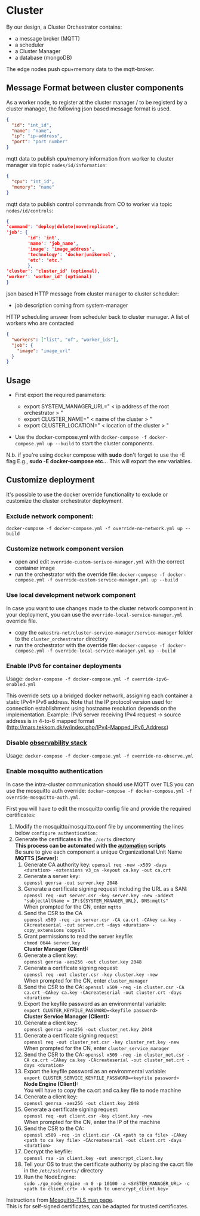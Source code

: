# Cluster

By our design, a Cluster Orchestrator contains:

- a message broker (MQTT)
- a scheduler
- a Cluster Manager
- a database (mongoDB)

The edge nodes push cpu+memory data to the mqtt-broker.

## Message Format between cluster components

As a worker node, to register at the cluster manager / to be registerd by a cluster manager, the following json based message format is used.

```json
{
  "id": "int_id",
  "name": "name",
  "ip": "ip-address",
  "port": "port number"
}
```

mqtt data to publish cpu/memory information from worker to cluster manager via topic `nodes/id/information`:

```json
{
  "cpu": "int_id",
  "memory": "name"
}
```

mqtt data to publish control commands from CO to worker via topic `nodes/id/controls`:

```json
{
'command': 'deploy|delete|move|replicate',
'job': {
        'id': 'int',
        'name': 'job_name',
        'image': 'image_address',
        'technology': 'docker|unikernel',
        'etc': 'etc.'
        },
'cluster': 'cluster_id' (optional),
'worker': 'worker_id' (optional)
}
```

json based HTTP message from cluster manager to cluster scheduler:

- job description coming from system-manager

HTTP scheduling answer from scheduler back to cluster manager. A list of workers who are contacted

```json
{
  "workers": ["list", "of", "worker_ids"],
  "job": {
    "image": "image_url"
  }
}
```

## Usage

- First export the required parameters:

  - export SYSTEM_MANAGER_URL=" < ip address of the root orchestrator > "
  - export CLUSTER_NAME=" < name of the cluster > "
  - export CLUSTER_LOCATION=" < location of the cluster > "

- Use the docker-compose.yml with `docker-compose -f docker-compose.yml up --build` to start the cluster components.

N.b. if you're using docker compose with **sudo** don't forget to use the -E flag E.g., **sudo -E docker-compose etc..**. This will export the env variables.

## Customize deployment

It's possible to use the docker override functionality to exclude or customize the cluster orchestrator deployment.

### Exclude network component:

`docker-compose -f docker-compose.yml -f override-no-network.yml up --build`

### Customize network component version

- open and edit `override-custom-serivce-manager.yml` with the correct container image
- run the orchestrator with the override file: `docker-compose -f docker-compose.yml -f override-custom-service-manager.yml up --build`

### Use local development network component

In case you want to use changes made to the cluster network component in your deployment,
you can use the `override-local-service-manager.yml` override file.

- copy the `oakestra-net/cluster-service-manager/service-manager` folder to the `cluster_orchestrator` directory
- run the orchestrator with the override file: `docker-compose -f docker-compose.yml -f override-local-service-manager.yml up --build`

### Enable IPv6 for container deployments

Usage: `docker-compose -f docker-compose.yml -f override-ipv6-enabled.yml`

This override sets up a bridged docker network, assigning each container a static IPv4+IPv6 address.
Note that the IP protocol version used for connection establishment using hostname resolution depends on the implementation.
Example: IPv6 server receiving IPv4 request -> source address is in 4-to-6 mapped format (http://mars.tekkom.dk/w/index.php/IPv4-Mapped_IPv6_Address)

### Disable [observability stack](../root_orchestrator/config/README.md)

Usage: `docker-compose -f docker-compose.yml -f override-no-observe.yml`

### Enable mosquitto authentication

In case the intra-cluster communication should use MQTT over TLS you can use the mosquitto auth override:
`docker-compose -f docker-compose.yml -f override-mosquitto-auth.yml`.

First you will have to edit the mosquitto config file and provide the required certificates:
1. Modify the mosquitto/mosquitto.conf file by uncommenting the lines below `configure authentication:`
2. Generate the certificates in the `./certs` directory\
**This process can be automated with the [automation](https://github.com/oakestra/automation/tree/d286df625dc805c901968f119605f1c605a19d11/development_cluster_management/generate_mqtts_certificates) scripts**\
Be sure to give each component a unique Organizational Unit Name\
**MQTTS (Server):**
   1. Generate CA authority key:
      `openssl req -new -x509 -days <duration> -extensions v3_ca -keyout ca.key -out ca.crt`
   2. Generate a server key:\
      `openssl genrsa -out server.key 2048`
   3. Generate a certificate signing request including the URL as a SAN:\
      `openssl req -out server.csr -key server.key -new -addext "subjectAltName = IP:${SYSTEM_MANAGER_URL}, DNS:mqtts"`\
       When prompted for the CN, enter `mqtts`
   4. Send the CSR to the CA\
       `openssl x509 -req -in server.csr -CA ca.crt -CAkey ca.key -CAcreateserial -out server.crt -days <duration> -copy_extensions copyall`
   5. Grant permissions to read the server keyfile:\
        `chmod 0644 server.key`\
**Cluster Manager (Client):**
   6. Generate a client key:\
        `openssl genrsa -aes256 -out cluster.key 2048`
   7. Generate a certificate signing request:\
        `openssl req -out cluster.csr -key cluster.key -new`\
        When prompted for the CN, enter `cluster_manager`
   8. Send the CSR to the CA:
        `openssl x509 -req -in cluster.csr -CA ca.crt -CAkey ca.key -CAcreateserial -out cluster.crt -days <duration>`
   9. Export the keyfile password as an environmental variable:\
        `export CLUSTER_KEYFILE_PASSWORD=<keyfile password>`\
**Cluster Service Manager (Client):**
   6. Generate a client key:\
      `openssl genrsa -aes256 -out cluster_net.key 2048`
   7. Generate a certificate signing request:\
      `openssl req -out cluster_net.csr -key cluster_net.key -new`\
      When prompted for the CN, enter `cluster_service_manager`
   8. Send the CSR to the CA:
      `openssl x509 -req -in cluster_net.csr -CA ca.crt -CAkey ca.key -CAcreateserial -out cluster_net.crt -days <duration>`
   9. Export the keyfile password as an environmental variable:\
      `export CLUSTER_SERVICE_KEYFILE_PASSWORD=<keyfile password>`\
**Node Engine (Client):**\
You will have to copy the ca.crt and ca.key file to node machine
   10. Generate a client key:\
       `openssl genrsa -aes256 -out client.key 2048`
   11. Generate a certificate signing request:\
       `openssl req -out client.csr -key client.key -new`\
       When prompted for the CN, enter the IP of the machine
   12. Send the CSR to the CA:\
       `openssl x509 -req -in client.csr -CA <path to ca file> -CAkey <path to ca key file> -CAcreateserial -out client.crt -days <duration>`
   13. Decrypt the keyfile:\
        `openssl rsa -in client.key -out unencrypt_client.key`
   14. Tell your OS to trust the certificate authority by placing the ca.crt file in the `/etc/ssl/certs/` directory
   15. Run the NodeEngine:\
       `sudo ./go_node_engine -n 0 -p 10100 -a <SYSTEM_MANAGER_URL> -c <path to client.crt> -k <path to unencrypt_client.key>`

Instructions from [Mosquitto-TLS man page](https://mosquitto.org/man/mosquitto-tls-7.html).\
This is for self-signed certificates, can be adapted for trusted certificates.